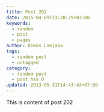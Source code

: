 ```yaml
---
title: Post 202
date: 2015-04-09T23:38:29+07:00
keywords:
  - random
  - post
  - pages
author: Dimas Lanjaka
tags:
  - random post
  - untagged
category:
  - random post
  - post has 0
updated: 2013-05-31T14:43:43+07:00
---
```

This is content of post 202